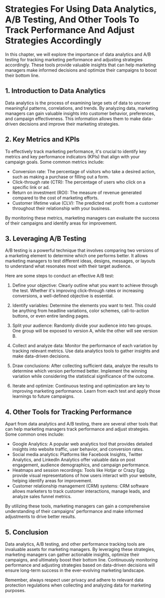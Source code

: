 # Strategies For Using Data Analytics, A/B Testing, And Other Tools To Track Performance And Adjust Strategies Accordingly

In this chapter, we will explore the importance of data analytics and A/B testing for tracking marketing performance and adjusting strategies accordingly. These tools provide valuable insights that can help marketing managers make informed decisions and optimize their campaigns to boost their bottom line.

## 1\. Introduction to Data Analytics

Data analytics is the process of examining large sets of data to uncover meaningful patterns, correlations, and trends. By analyzing data, marketing managers can gain valuable insights into customer behavior, preferences, and campaign effectiveness. This information allows them to make data-driven decisions and improve their marketing strategies.

## 2\. Key Metrics and KPIs

To effectively track marketing performance, it's crucial to identify key metrics and key performance indicators (KPIs) that align with your campaign goals. Some common metrics include:

- Conversion rate: The percentage of visitors who take a desired action, such as making a purchase or filling out a form.
- Click-through rate (CTR): The percentage of users who click on a specific link or ad.
- Return on investment (ROI): The measure of revenue generated compared to the cost of marketing efforts.
- Customer lifetime value (CLV): The predicted net profit from a customer throughout their relationship with your business.

By monitoring these metrics, marketing managers can evaluate the success of their campaigns and identify areas for improvement.

## 3\. Leveraging A/B Testing

A/B testing is a powerful technique that involves comparing two versions of a marketing element to determine which one performs better. It allows marketing managers to test different ideas, designs, messages, or layouts to understand what resonates most with their target audience.

Here are some steps to conduct an effective A/B test:

1. Define your objective: Clearly outline what you want to achieve through the test. Whether it's improving click-through rates or increasing conversions, a well-defined objective is essential.
    
2. Identify variables: Determine the elements you want to test. This could be anything from headline variations, color schemes, call-to-action buttons, or even entire landing pages.
    
3. Split your audience: Randomly divide your audience into two groups. One group will be exposed to version A, while the other will see version B.
    
4. Collect and analyze data: Monitor the performance of each variation by tracking relevant metrics. Use data analytics tools to gather insights and make data-driven decisions.
    
5. Draw conclusions: After collecting sufficient data, analyze the results to determine which version performed better. Implement the winning variation while considering the statistical significance of the outcome.
    
6. Iterate and optimize: Continuous testing and optimization are key to improving marketing performance. Learn from each test and apply those learnings to future campaigns.
    

## 4\. Other Tools for Tracking Performance

Apart from data analytics and A/B testing, there are several other tools that can help marketing managers track performance and adjust strategies. Some common ones include:

- Google Analytics: A popular web analytics tool that provides detailed insights into website traffic, user behavior, and conversion rates.
- Social media analytics: Platforms like Facebook Insights, Twitter Analytics, and LinkedIn Analytics offer valuable data on post engagement, audience demographics, and campaign performance.
- Heatmaps and session recordings: Tools like Hotjar or Crazy Egg provide visual representations of how users interact with your website, helping identify areas for improvement.
- Customer relationship management (CRM) systems: CRM software allows marketers to track customer interactions, manage leads, and analyze sales funnel metrics.

By utilizing these tools, marketing managers can gain a comprehensive understanding of their campaigns' performance and make informed adjustments to drive better results.

## 5\. Conclusion

Data analytics, A/B testing, and other performance tracking tools are invaluable assets for marketing managers. By leveraging these strategies, marketing managers can gather actionable insights, optimize their campaigns, and ultimately boost their bottom line. Continuously monitoring performance and adjusting strategies based on data-driven decisions will ensure long-term success in the ever-evolving marketing landscape.

Remember, always respect user privacy and adhere to relevant data protection regulations when collecting and analyzing data for marketing purposes.

